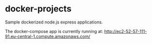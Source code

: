 # docker-projects
Sample dockerized node.js express applications.

The docker-compose app is currently running at: http://ec2-52-57-111-91.eu-central-1.compute.amazonaws.com/
